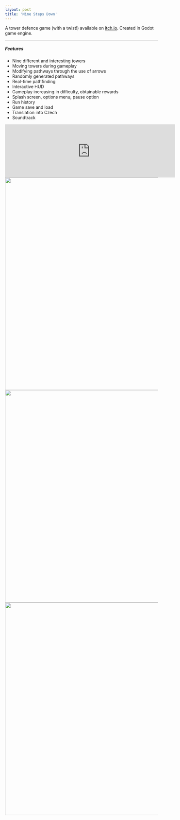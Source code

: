 ```yaml
---
layout: post
title: 'Nine Steps Down'
---
```

A tower defence game (with a twist!) available on <a href="https://cheatcodetojoy.itch.io/">itch.io</a>. Created in Godot game engine.

---
##### Features

- Nine different and interesting towers
- Moving towers during gameplay
- Modifying pathways through the use of arrows
- Randomly generated pathways
- Real-time pathfinding
- Interactive HUD
- Gameplay increasing in difficulty, obtainable rewards
- Splash screen, options menu, pause option
- Run history
- Game save and load
- Translation into Czech
- Soundtrack

<div align="center">
<iframe frameborder="0" src="https://itch.io/embed/2607995?border_width=5&amp;bg_color=000000&amp;fg_color=ffe3b7&amp;link_color=e88285&amp;border_color=000000" width="560" height="175"><a href="https://cheatcodetojoy.itch.io/ninestepsdown">Nine Steps Down by CheatcodeToJoy</a></iframe>

<img src="{{ site.github.url }}/assets/img/projects/proj-sunbird/nsd4.png" width=700px>
<img src="{{ site.github.url }}/assets/img/projects/proj-sunbird/nsd2.png" width=700px>
<img src="{{ site.github.url }}/assets/img/projects/proj-sunbird/nsd3.png" width=700px>
</div>